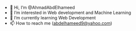 - 👋 Hi, I’m @AhmadAbdElhameed
- 👀 I’m interested in Web development and Machine Learning
- 🌱 I’m currently learning Web Development
- 📫 How to reach me (abdelhameed9@yahoo.com)
 <!---
- 💞️ I’m looking to collaborate on ...
 ...
--->
<!---
AhmadAbdElhameed/AhmadAbdElhameed is a ✨ special ✨ repository because its `README.md` (this file) appears on your GitHub profile.
You can click the Preview link to take a look at your changes.
--->
